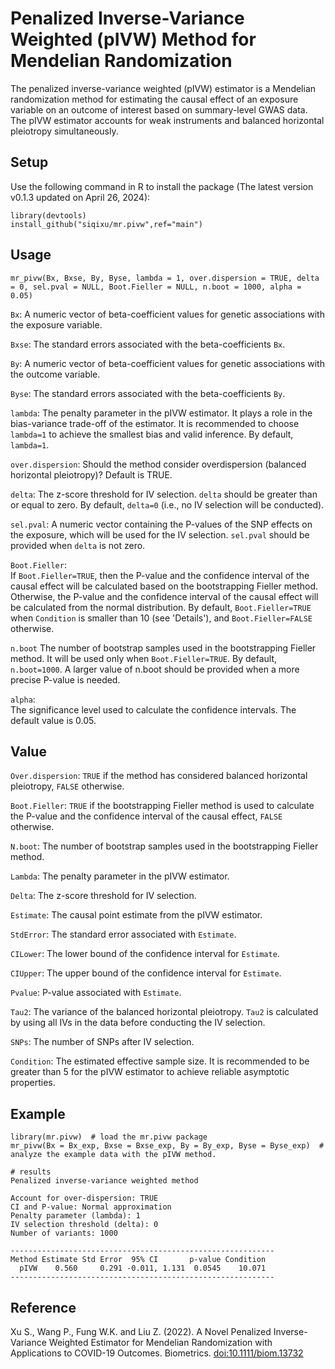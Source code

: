 # Penalized Inverse-Variance Weighted (pIVW) Method for Mendelian Randomization

The penalized inverse-variance weighted (pIVW) estimator is a Mendelian randomization method for estimating the causal effect of an exposure variable on an outcome of interest based on summary-level GWAS data. The pIVW estimator accounts for weak instruments and balanced horizontal pleiotropy simultaneously.

## Setup
Use the following command in R to install the package (The latest version v0.1.3 updated on April 26, 2024):
```
library(devtools)
install_github("siqixu/mr.pivw",ref="main") 
```

## Usage
```
mr_pivw(Bx, Bxse, By, Byse, lambda = 1, over.dispersion = TRUE, delta = 0, sel.pval = NULL, Boot.Fieller = NULL, n.boot = 1000, alpha = 0.05)
```
`Bx`: A numeric vector of beta-coefficient values for genetic associations with the exposure variable.

`Bxse`: The standard errors associated with the beta-coefficients `Bx`.

`By`: A numeric vector of beta-coefficient values for genetic associations with the outcome variable.

`Byse`: The standard errors associated with the beta-coefficients `By`.	

`lambda`:	The penalty parameter in the pIVW estimator. It plays a role in the bias-variance trade-off of the estimator. It is recommended to choose `lambda=1` to achieve the smallest bias and valid inference. By default, `lambda=1`.

`over.dispersion`: Should the method consider overdispersion (balanced horizontal pleiotropy)? Default is TRUE.

`delta`: The z-score threshold for IV selection. `delta` should be greater than or equal to zero. By default, `delta=0` (i.e., no IV selection will be conducted). 

`sel.pval`: A numeric vector containing the P-values of the SNP effects on the exposure, which will be used for the IV selection. `sel.pval` should be provided when `delta` is not zero. 

`Boot.Fieller`: 	
If `Boot.Fieller=TRUE`, then the P-value and the confidence interval of the causal effect will be calculated based on the bootstrapping Fieller method. Otherwise, the P-value and the confidence interval of the causal effect will be calculated from the normal distribution. By default, `Boot.Fieller=TRUE` when `Condition` is smaller than 10 (see 'Details'), and `Boot.Fieller=FALSE` otherwise.

`n.boot`
The number of bootstrap samples used in the bootstrapping Fieller method. It will be used only when `Boot.Fieller=TRUE`. By default, `n.boot=1000`. A larger value of n.boot should be provided when a more precise P-value is needed.

`alpha`: 	
The significance level used to calculate the confidence intervals. The default value is 0.05.

## Value

`Over.dispersion`: `TRUE` if the method has considered balanced horizontal pleiotropy, `FALSE` otherwise.

`Boot.Fieller`: `TRUE` if the bootstrapping Fieller method is used to calculate the P-value and the confidence interval of the causal effect, `FALSE` otherwise.

`N.boot`:	The number of bootstrap samples used in the bootstrapping Fieller method.

`Lambda`: The penalty parameter in the pIVW estimator.

`Delta`: The z-score threshold for IV selection.

`Estimate`: The causal point estimate from the pIVW estimator.	

`StdError`: The standard error associated with `Estimate`.	

`CILower`: The lower bound of the confidence interval for `Estimate`.	

`CIUpper`: The upper bound of the confidence interval for `Estimate`. 	

`Pvalue`: P-value associated with `Estimate`.	

`Tau2`:	The variance of the balanced horizontal pleiotropy. `Tau2` is calculated by using all IVs in the data before conducting the IV selection.

`SNPs`: The number of SNPs after IV selection.

`Condition`: The estimated effective sample size. It is recommended to be greater than 5 for the pIVW estimator to achieve reliable asymptotic properties.	


## Example 
```
library(mr.pivw)  # load the mr.pivw package
mr_pivw(Bx = Bx_exp, Bxse = Bxse_exp, By = By_exp, Byse = Byse_exp)  # analyze the example data with the pIVW method. 

# results 
Penalized inverse-variance weighted method

Account for over-dispersion: TRUE 
CI and P-value: Normal approximation 
Penalty parameter (lambda): 1 
IV selection threshold (delta): 0 
Number of variants: 1000 

-----------------------------------------------------------
Method Estimate Std Error  95% CI       p-value Condition
  pIVW    0.560     0.291 -0.011, 1.131  0.0545    10.071
-----------------------------------------------------------  
```



## Reference
Xu S., Wang P., Fung W.K. and Liu Z. (2022). A Novel Penalized Inverse-Variance Weighted Estimator for Mendelian Randomization with Applications to COVID-19 Outcomes. Biometrics. <doi:10.1111/biom.13732>

